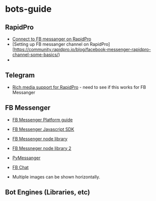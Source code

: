 # bots-guide

## RapidPro
* [Connect to FB messanger on RapidPro](http://blog.textit.in/feature-update-reach-your-contacts-via-facebook-messenger)
* [Setting up FB messanger channel on RapidPro][https://community.rapidpro.io/blog/facebook-messenger-rapidpro-channel-some-basics/)
* 

## Telegram
* [Rich media support for RapidPro](http://blog.textit.in/feature-update-collect-media-via-twilio-telegram) - need to see if this works for FB Messanger

## FB Messenger
* [FB Messenger Platform guide](https://developers.facebook.com/docs/messenger-platform)
* [FB Messenger Javascript SDK](https://developers.facebook.com/docs/javascript/quickstart)
* [FB Messenger node library](https://www.npmjs.com/package/fb-messenger)
* [FB Messneger node library 2](https://github.com/DiegoRBaquero/node-fb-messenger)
* [PyMessanger](https://github.com/davidchua/pymessenger)
* [FB Chat](https://pypi.python.org/pypi/fbchat/)

* Multiple images can be shown horizontally.


## Bot Engines (Libraries, etc)



